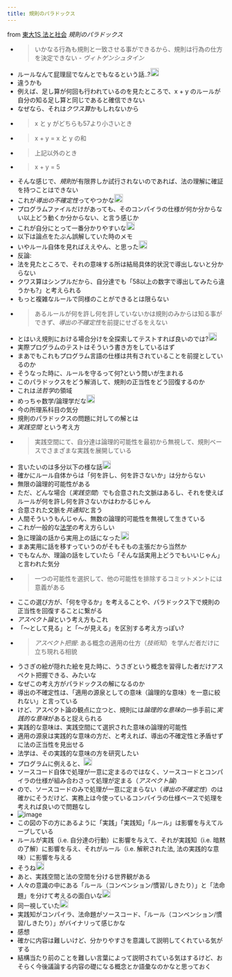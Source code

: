 ```yaml
---
title: 規則のパラドックス
---
```


from [東大1S 法と社会](%E6%9D%B1%E5%A4%A71S%20%E6%B3%95%E3%81%A8%E7%A4%BE%E4%BC%9A.md)
*規則のパラドックス*
- > いかなる行為も規則と一致させる事ができるから、規則は行為の仕方を決定できない - *ヴィトゲンシュタイン*
- ルールなんて屁理屈でなんとでもなるという話..?<img src='https://scrapbox.io/api/pages/blu3mo-public/blu3mo/icon' alt='blu3mo.icon' height="19.5"/>
- 違うかも
- 例えば、足し算が何回も行われているのを見たところで、x + y のルールが自分の知る足し算と同じであると確信できない
- なぜなら、それは*クワス算*かもしれないから
- > x と y がどちらも57より小さいとき
- > x + y = x と y の和
- > 上記以外のとき
- > x + y = 5
- そんな感じで、*規則*が有限界しか試行されないのであれば、法の理解に確証を持つことはできない
- これが*導出の不確定性*ってやつかな<img src='https://scrapbox.io/api/pages/blu3mo-public/blu3mo/icon' alt='blu3mo.icon' height="19.5"/>
- プログラムファイルだけがあっても、そのコンパイラの仕様が何か分からない以上どう動くか分からない、と言う感じか
- これが自分にとって一番分かりやすいな<img src='https://scrapbox.io/api/pages/blu3mo-public/blu3mo/icon' alt='blu3mo.icon' height="19.5"/>
- 以下は論点をたぶん誤解していた時のメモ
- いやルール自体を見ればええやん、と思った<img src='https://scrapbox.io/api/pages/blu3mo-public/blu3mo/icon' alt='blu3mo.icon' height="19.5"/>
- 反論:
- 法を見たところで、それの意味する所は結局具体的状況で導出しないと分からない
- クワス算はシンプルだから、自分達でも「58以上の数字で導出してみたら違うかも?」と考えられる
- もっと複雑なルールで同様のことができるとは限らない
- > あるルールが何を許し何を許していないかは規則のみからは知る事ができず、*導出の不確定性*を前提にせざるをえない
- とはいえ規則における場合分けを全探索してテストすれば良いのでは?<img src='https://scrapbox.io/api/pages/blu3mo-public/blu3mo/icon' alt='blu3mo.icon' height="19.5"/>
- 実際プログラムのテストはそういう書き方をしているはず
- まあでもこれもプログラム言語の仕様は共有されていることを前提としているのか
- そうなった時に、ルールを守るって何?という問いが生まれる
- このパラドックスをどう解消して、規則の正当性をどう回復するのか
- これは*法哲学*の領域
- めっちゃ数学/論理学だな<img src='https://scrapbox.io/api/pages/blu3mo-public/blu3mo/icon' alt='blu3mo.icon' height="19.5"/>
- 今の所理系科目の気分
- 規則のパラドックスの問題に対しての解とは
- *実践空間* という考え方
- > 実践空間にて、自分達は論理的可能性を最初から無視して、規則ベースでさまざまな実践を展開している
- 言いたいのは多分以下の様な話<img src='https://scrapbox.io/api/pages/blu3mo-public/blu3mo/icon' alt='blu3mo.icon' height="19.5"/>
- 確かにルール自体からは「何を許し、何を許さないか」は分からない
- 無限の論理的可能性がある
- ただ、どんな場合（*実践空間*）でも合意された文脈はあるし、それを使えばルールが何を許し何を許さないかはわかるじゃん
- 合意された文脈を*共通知*と言う
- 人間そういうもんじゃん、無数の論理的可能性を無視して生きている
- これが一般的な[法学](%E6%B3%95%E5%AD%A6.md)の考え方らしい
- 急に理論の話から実用上の話になった<img src='https://scrapbox.io/api/pages/blu3mo-public/blu3mo/icon' alt='blu3mo.icon' height="19.5"/>
- まあ実用に話を移すっていうのがそもそもの主張だから当然か
- でもなんか、理論の話をしていたら「そんな話実用上どうでもいいじゃん」と言われた気分
- >  一つの可能性を選択して、他の可能性を排除するコミットメントには意義がある
- ここの選び方が、「何を守るか」を考えることや、パラドックス下で規則の正当性を回復することに繋がる
- *アスペクト論*という考え方もこれ
- 「〜として見る」と「〜が見える」を区別する考え方っぽい?
- > *アスペクト把握*: ある概念の適用の仕方（*技術知*）を学んだ者だけに立ち現れる相貌
- うさぎの絵が隠れた絵を見た時に、うさぎという概念を習得した者だけアスペクト把握できる、みたいな
- なぜこの考え方がパラドックスの解になるのか
- 導出の不確定性は、「適用の源泉としての意味（論理的な意味）を一意に絞れない」と言っている
- けど、アスペクト論の観点に立つと、規則には*論理的な意味*の一歩手前に*実践的な意味*があると捉えられる
- 実践的な意味は、実践空間にて選択された意味の論理的可能性
- 適用の源泉は実践的な意味の方だ、と考えれば、導出の不確定性と矛盾せずに法の正当性を見出せる
- 法学は、その実践的な意味の方を研究したい
- プログラムに例えると、<img src='https://scrapbox.io/api/pages/blu3mo-public/blu3mo/icon' alt='blu3mo.icon' height="19.5"/>
- ソースコード自体で処理が一意に定まるのではなく、ソースコードとコンパイラの仕様が組み合わさって処理が定まる（*アスペクト論*）
- ので、ソースコードのみで処理が一意に定まらない（*導出の不確定性*）のは確かにそうだけど、実務上は今使っているコンパイラの仕様ベースで処理を考えれば良いので問題なし
- ![image](https://gyazo.com/e488691c92d6663f98061a13a634cc36/thumb/1000)
- この図の下の方にあるように「実践」「実践知」「ルール」は影響を与えてループしている
- ルールが実践（i.e. 自分達の行動）に影響を与えて、それが実践知（i.e. 暗黙の了解）に影響を与え、それがルール（i.e. 解釈された法, 法の実践的な意味）に影響を与える
- そうね<img src='https://scrapbox.io/api/pages/blu3mo-public/blu3mo/icon' alt='blu3mo.icon' height="19.5"/>
- あと、実践空間と法の空間を分ける世界観がある
- 人々の意識の中にある「ルール（コンベンション/慣習/しきたり）」と「法命題」を分けて考えるの面白いな<img src='https://scrapbox.io/api/pages/blu3mo-public/blu3mo/icon' alt='blu3mo.icon' height="19.5"/>
- 同一視していた<img src='https://scrapbox.io/api/pages/blu3mo-public/blu3mo/icon' alt='blu3mo.icon' height="19.5"/>
- 実践知がコンパイラ、法命題がソースコード、「ルール（コンベンション/慣習/しきたり）」がバイナリって感じかな
- 感想
- 確かに内容は難しいけど、分かりやすさを意識して説明してくれている気がする
- 結構当たり前のことを難しい言葉によって説明されている気はするけど、おそらく今後議論する内容の礎になる概念とか語彙なのかなと思っておく
